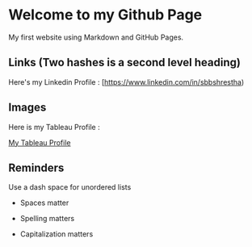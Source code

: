 # Welcome to my Github Page

My first website using Markdown and GitHub Pages.

## Links (Two hashes is a second level heading)

Here's my Linkedin Profile : [https://www.linkedin.com/in/sbbshrestha)

## Images

Here is my Tableau Profile :

[My Tableau Profile](https://public.tableau.com/app/profile/sushanta.shrestha8406/vizzes)

## Reminders

Use a dash space for unordered lists

- Spaces matter

- Spelling matters

- Capitalization matters
